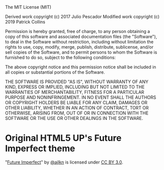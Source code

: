 The MIT License (MIT)

Derived work copyright (c) 2017 Julio Pescador
Modified work copyright (c) 2019 Patrick Collins

Permission is hereby granted, free of charge, to any person obtaining a copy of
this software and associated documentation files (the "Software"), to deal in
the Software without restriction, including without limitation the rights to
use, copy, modify, merge, publish, distribute, sublicense, and/or sell copies of
the Software, and to permit persons to whom the Software is furnished to do so,
subject to the following conditions:

The above copyright notice and this permission notice shall be included in all
copies or substantial portions of the Software.

THE SOFTWARE IS PROVIDED "AS IS", WITHOUT WARRANTY OF ANY KIND, EXPRESS OR
IMPLIED, INCLUDING BUT NOT LIMITED TO THE WARRANTIES OF MERCHANTABILITY, FITNESS
FOR A PARTICULAR PURPOSE AND NONINFRINGEMENT. IN NO EVENT SHALL THE AUTHORS OR
COPYRIGHT HOLDERS BE LIABLE FOR ANY CLAIM, DAMAGES OR OTHER LIABILITY, WHETHER
IN AN ACTION OF CONTRACT, TORT OR OTHERWISE, ARISING FROM, OUT OF OR IN
CONNECTION WITH THE SOFTWARE OR THE USE OR OTHER DEALINGS IN THE SOFTWARE.



Original HTML5 UP's Future Imperfect theme
================================================================================

"[Future Imperfect](https://html5up.net/future-imperfect)" by
[@ajlkn](https://github.com/ajlkn) is licensed under
[CC BY 3.0](https://creativecommons.org/licenses/by/3.0/).